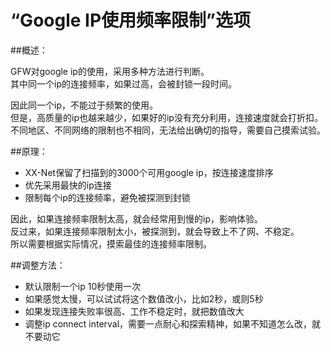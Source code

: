 # “Google IP使用频率限制”选项

##概述：

GFW对google ip的使用，采用多种方法进行判断。  
其中同一个ip的连接频率，如果过高，会被封锁一段时间。  

因此同一个ip，不能过于频繁的使用。  
但是，高质量的ip也越来越少，如果好的ip没有充分利用，连接速度就会打折扣。   
不同地区、不同网络的限制也不相同，无法给出确切的指导，需要自己摸索试验。  

##原理：  

+ XX-Net保留了扫描到的3000个可用google ip，按连接速度排序
+ 优先采用最快的ip连接
+ 限制每个ip的连接频率，避免被探测到封锁
  
因此，如果连接频率限制太高，就会经常用到慢的ip，影响体验。  
反过来，如果连接频率限制太小，被探测到，就会导致上不了网、不稳定。  
所以需要根据实际情况，摸索最佳的连接频率限制。  

##调整方法：

+ 默认限制一个ip 10秒使用一次  
+ 如果感觉太慢，可以试试将这个数值改小，比如2秒，或则5秒  
+ 如果发现连接失败率很高、工作不稳定时，就把数值改大  
+ 调整ip connect interval，需要一点耐心和探索精神，如果不知道怎么改，就不要动它  
  